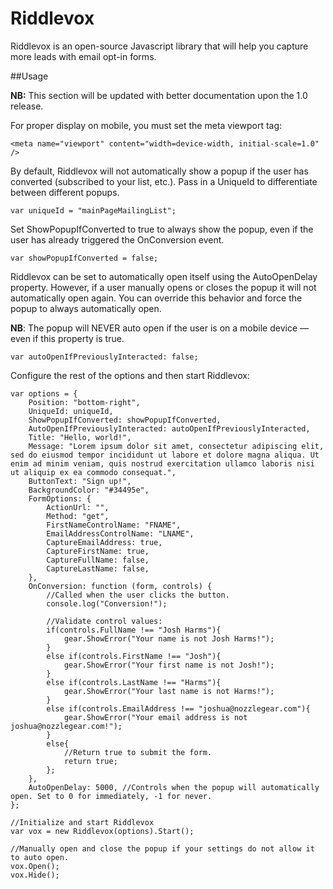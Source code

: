 # Riddlevox
Riddlevox is an open-source Javascript library that will help you capture more leads with email opt-in forms.

##Usage

**NB:** This section will be updated with better documentation upon the 1.0 release.

For proper display on mobile, you must set the meta viewport tag:

```
<meta name="viewport" content="width=device-width, initial-scale=1.0" />
```

By default, Riddlevox will not automatically show a popup if the user has converted (subscribed to your list, etc.). Pass in a UniqueId to differentiate between different popups.

``` 
var uniqueId = "mainPageMailingList";
```

Set ShowPopupIfConverted to true to always show the popup, even if the user has already triggered the OnConversion event.

```
var showPopupIfConverted = false;
```

Riddlevox can be set to automatically open itself using the AutoOpenDelay property. However, if a user manually opens or closes the popup it will not automatically open again. You can override this behavior and force the popup to always automatically open.

**NB**: The popup will NEVER auto open if the user is on a mobile device &mdash; even if this property is true.

```
var autoOpenIfPreviouslyInteracted: false;
```

Configure the rest of the options and then start Riddlevox:

```
var options = {
    Position: "bottom-right",
    UniqueId: uniqueId,
    ShowPopupIfConverted: showPopupIfConverted,
    AutoOpenIfPreviouslyInteracted: autoOpenIfPreviouslyInteracted,
    Title: "Hello, world!",
    Message: "Lorem ipsum dolor sit amet, consectetur adipiscing elit, sed do eiusmod tempor incididunt ut labore et dolore magna aliqua. Ut enim ad minim veniam, quis nostrud exercitation ullamco laboris nisi ut aliquip ex ea commodo consequat.",
    ButtonText: "Sign up!",
    BackgroundColor: "#34495e",
    FormOptions: {
        ActionUrl: "",
        Method: "get",
        FirstNameControlName: "FNAME",
        EmailAddressControlName: "LNAME",
        CaptureEmailAddress: true,
        CaptureFirstName: true,
        CaptureFullName: false,
        CaptureLastName: false,
    },
    OnConversion: function (form, controls) {
        //Called when the user clicks the button. 
        console.log("Conversion!");
        
        //Validate control values:
        if(controls.FullName !== "Josh Harms"){
        	gear.ShowError("Your name is not Josh Harms!");
        }
        else if(controls.FirstName !== "Josh"){
        	gear.ShowError("Your first name is not Josh!");
        }
        else if(controls.LastName !== "Harms"){
        	gear.ShowError("Your last name is not Harms!");
        }
        else if(controls.EmailAddress !== "joshua@nozzlegear.com"){
        	gear.ShowError("Your email address is not joshua@nozzlegear.com!");
        }
        else{
	        //Return true to submit the form.
	        return true;
        };
    },
    AutoOpenDelay: 5000, //Controls when the popup will automatically open. Set to 0 for immediately, -1 for never.
};

//Initialize and start Riddlevox
var vox = new Riddlevox(options).Start();

//Manually open and close the popup if your settings do not allow it to auto open.
vox.Open();
vox.Hide();
```
